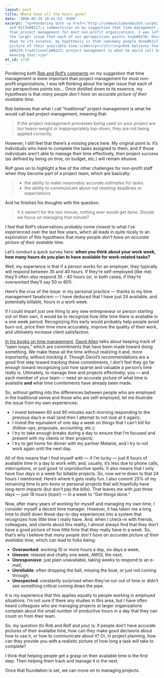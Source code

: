 ```yaml
---
layout: post
title: Where have all the hours gone?
date: '2006-05-29 10:41:53 -0500'
excerpt: "<p>Pondering both <a href=\"http://communitybandwidth.ca/phillipadsmith/project-management-vs-time-management#comment\">Rob
  and Rolf&#8217;s comments</a> on my suggestion that time management is more important
  than project management for most non-profit organizations, I was left thinking about
  the larger issue that each of our perspectives points too&#8230; Once distilled
  down to its essence, my hypothesis is that <em>many people don&#8217;t have an accurate
  picture of their available time.</em></p>\r\n\r\n<p>Rob believes that what I call
  &#8220;traditional&#8221; project management is what he would call bad project management,
  meaning that:</p>"
mt_id: 1718
---
```

<p>Pondering both <a href="http://communitybandwidth.ca/phillipadsmith/project-management-vs-time-management#comment">Rob and Rolf&#8217;s comments</a> on my suggestion that time management is more important than project management for most non-profit organizations, I was left thinking about the larger issue that each of our perspectives points too&#8230; Once distilled down to its essence, my hypothesis is that <em>many people don&#8217;t have an accurate picture of their available time.</em></p>

<p>Rob believes that what I call &#8220;traditional&#8221; project management is what he would call bad project management, meaning that:</p>

<blockquote>
  <p>If the project management processes being used on your project are too heavy-weight or inappropriately top-down, they are not being applied correctly.</p>
</blockquote>

<p>However, I still feel that there&#8217;s a missing piece here. My original point is: it&#8217;s individuals who have to complete the tasks assigned to them, and if those individuals aren&#8217;t able to manage their time effectively, then project success (as defined by being on time, on budget, etc.) will remain ellusive.</p>

<p>Rolf goes on to highlight a few of the other challenges for non-profit staff when they become part of a project team, which are basically:</p>

<blockquote>
	<ul>
  <li>the ability to make reasonably accurate <em>estimates</em> for tasks.</li>
  <li>the ability to communicate about not meeting deadlines or expectations</li>
  </ul>
</blockquote>

<p>And he finishes his thoughts with the question:</p>

<blockquote>
  <p>If it weren&#8217;t for the last minute, nothing ever would get done. Should we focus on managing that minute?</p>
</blockquote>

<p>I feel that Rolf&#8217;s observations probably come closest to what I&#8217;ve experienced over the last few years, which all leads in quite nicely to an exploration of this hypothesis that <em> many people don&#8217;t have an accurate picture of their avaiable time.</em></p>

<p>Let&#8217;s conduct a quick survey here: <b>when you think about your work week, how many hours do you plan to have available for work-related tasks?</b> </p>

<p>Well, my experience is that if a person works for an employer, they typically will respond between 35 and 40 hours. If they&#8217;re self-employed (like me) they&#8217;ll often <em>also</em> respond 35 - 40 hours (or, in both cases, if they&#8217;re overworked they&#8217;ll say 50 or 60!). </p>

<p>Here&#8217;s the crux of the issue: in my personal practice &#8212; thanks to my time management fanaticism &#8212; I have deduced that I have just 24 available, and potentially billable, hours in a work week. </p>

<p>If I could impart just one thing to any new entrepreneur or person starting out on their own, it would be to recognize how little time there is available in a one week period. Recognizing this early would probably help people avoid burn out, price their time more accurately, improve the quality of their work, and ultimately increase client satisfaction.</p>

<p><a href="http://www.amazon.com/exec/obidos/tg/detail/-/0142000280?v=glance">In his books on time management</a>, <a href="http://www.davidco.com/">David Allen</a> talks about keeping track of &#8220;open loops,&#8221; which are commitments that have been made toward doing something. We make these all the time without realizing it and, more importantly, without <em>tracking it</em>. Though David&#8217;s recommendations are a good first step toward tracking these commitments, I don&#8217;t feel they go far enough toward recognizing just how sparse and valuable a person&#8217;s time really is. Ultimately, to manage time and projects effectively: you &#8212; and each member of your team &#8212; need an accurate picture of what time is available <strong>and</strong> what time comitements have already been made.</p>

<p>So, without getting into the differences between people who are employed in the traditional sense and those who are self-employed, let me illustrate the issue from my own experiences:</p>

<ul>
<li>I invest between 60 and 90 minutes each morning responding to the previous day&#8217;s e-mail (and then I attempt to not look at it again);</li>
<li>I invest the equivalent of one day a week on things that I can&#8217;t bill for (follow-ups, proposals, accounting, etc.);</li>
<li>I try to take enough breaks during a day to ensure that I&#8217;m focused and present with my clients or their projects;</li>
<li>I try to get home for dinner with my partner Melanie, and I try to not work again until the next day.</li>
</ul>

<p>All of this means that I find myself with &#8212; if I&#8217;m lucky &#8212; just 6 hours of available time in a day to work with; and, usually, it&#8217;s less due to phone calls, interruptions, or just good &#8216;ol unproductive spells. It also means that I only have four days in a week for billable projects. So, now we&#8217;re down to that 24 hours I mentioned. Here&#8217;s where it gets really fun. I also commit 25% of my remaining time to pro-bono or personal projects that will hopefully have long-term impacts (but don&#8217;t pay the bills). That leaves me with just three days &#8212; just 18 hours (tops!) &#8212; in a week to &#8220;Get things done.&#8221; </p>

<p>Now, after many years of working for myself and managing my own time, I consider myself a decent time manager. However, it has taken me a long time to distill down these day-to-day experiences into a system that recognizes how little time I really have. And, when I check-in with friends, colleagues, and clients about this reality, I almost always find that they don&#8217;t have a good picture of how little time that they really have in a week. So, that&#8217;s why I believe that <em>many people don&#8217;t have an accurate picture of their available time</em>, which can lead to folks being:</p>

<ul>
<li><strong>Overworked</strong>: working 10 or more hours a day, six days a week;</li>
<li><strong>Uneven</strong>: relaxed and chatty one week, AWOL the next;</li>
<li><strong>Unresponsive</strong>: just plain unavailable, taking weeks to respond to an e-mail;</li>
<li><strong>Unreliable</strong>: often dropping the ball, missing the boat, or just not coming through;</li>
<li><strong>Unexpected</strong>: constantly surprised when they&#8217;ve run out of time or didn&#8217;t see something critical coming down the pipe.</li>
</ul>

<p>It is my experience that this applies equally to people working in employed situations. I&#8217;m not sure if there any studies in this area, but I have often heard colleagues who are managing projects at larger organizations complain about the small number of productive hours in a day that they can count on from their team. </p>

<p>So, my question (to Rob and Rolf and <em>you</em>) is: if people don&#8217;t have accurate pictures of their availalbe time, how can they make good decisions about how to use it, or how to communicate about it? Or, in project planning, how can they provide you with a realistic picture of how long a task will take to complete?</p>

<p>I think that helping people get a grasp on their available time is the first step. Then helping them track and manage it is the next.</p> <p> Once that foundation is set, we can move on to managing projects.</p>
